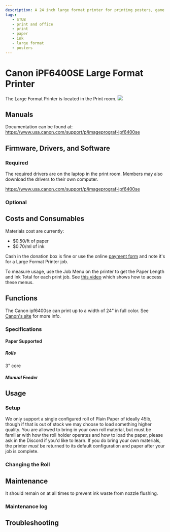 ```yaml
---
description: A 24 inch large format printer for printing posters, game mats, and blueprints.
tags:
   - STUB
   - print and office
   - print
   - paper
   - ink
   - large format
   - posters
---
```

# Canon iPF6400SE Large Format Printer

The Large Format Printer is located in the Print room. 
![ ](images/largeformatprinter/large.format.printer.png)

## Manuals 
Documentation can be found at:
https://www.usa.canon.com/support/p/imageprograf-ipf6400se
## Firmware, Drivers, and Software
### Required
The required drivers are on the laptop in the print room.
Members may also download the drivers to their own computer.

https://www.usa.canon.com/support/p/imageprograf-ipf6400se

### Optional

## Costs and Consumables
Materials cost are currently:

* $0.50/ft of paper
* $0.70/ml of ink

Cash in the donation box is fine or use the online [payment form](https://synshop.org/payment) and note it's for a Large Format Printer job.

To measure usage, use the Job Menu on the printer to get the Paper Length and Ink Total for each print job. See [this video](Canon.iPF6400SE.usage.howto.mp4) which shows how to access these menus.
## Functions
The Canon ipf6400se can print up to a width of 24" in full color. 
See [Canon's site](https://www.usa.canon.com/support/p/imageprograf-ipf6400se) for more info.

### Specifications
#### Paper Supported
##### Rolls
3" core
##### Manual Feeder

## Usage

### Setup
 We only support a single configured roll of Plain Paper of ideally 45lb,
 though if that is out of stock we may choose to load something higher quality. 
 You are allowed to bring in your own roll material, but must be familiar with how the roll holder operates and how to load the paper, please ask in the Discord if you'd like to learn. 
 If you do bring your own materials, the printer *must* be returned to its default configuration and paper after your job is complete.
### Changing the Roll

## Maintenance
It should remain on at all times to prevent ink waste from nozzle flushing.

### Maintenance log
## Troubleshooting




